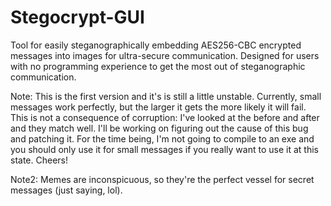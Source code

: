 # Stegocrypt-GUI
Tool for easily steganographically embedding AES256-CBC encrypted messages into images for ultra-secure communication. Designed for users with no programming experience to get the most out of steganographic communication.

Note: This is the first version and it's is still a little unstable. Currently, small messages work perfectly, but the larger it gets the more likely it will fail. This is not a consequence of corruption: I've looked at the before and after and they match well. I'll be working on figuring out the cause of this bug and patching it. For the time being, I'm not going to compile to an exe and you should only use it for small messages if you really want to use it at this state. Cheers! 

Note2: Memes are inconspicuous, so they're the perfect vessel for secret messages (just saying, lol).
